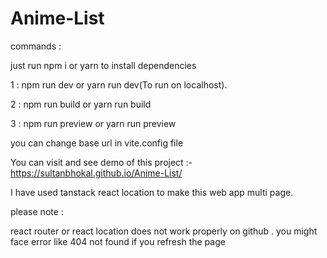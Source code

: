 # Anime-List

commands : 

just run npm i or yarn to install dependencies 

1 : npm run dev or yarn run dev(To run on localhost). 

2 : npm run build or yarn run build

3 : npm run preview or yarn run preview


you can change base url in vite.config file


You can visit and see demo of this project :- https://sultanbhokal.github.io/Anime-List/

I have used tanstack react location to make this web app multi page. 

please note : 

react router or react location does not work properly on github .
you might face error like 404 not found if you refresh the page

